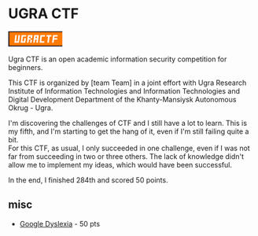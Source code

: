 # UGRA CTF

![Logo](./ugractf_logo.png)  

Ugra CTF is an open academic information security competition for beginners.  

This CTF is organized by [team Team] in a joint effort with Ugra Research Institute of Information Technologies and Information Technologies and Digital Development Department of the Khanty-Mansiysk Autonomous Okrug - Ugra.  

I'm discovering the challenges of CTF and I still have a lot to learn. This is my fifth, and I'm starting to get the hang of it, even if I'm still failing quite a bit.  
For this CTF, as usual, I only succeeded in one challenge, even if I was not far from succeeding in two or three others. The lack of knowledge didn't allow me to implement my ideas, which would have been successful.  

In the end, I finished 284th and scored 50 points.  

## misc

- [Google Dyslexia](./GoogleDyslexia/README.md) - 50 pts